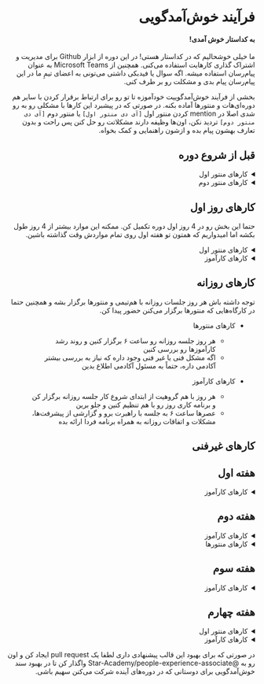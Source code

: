 <div dir="rtl" align='right'>


  
# فرآیند خوش‌آمدگویی

#### به کداستار خوش آمدی!

ما خیلی خوشحالیم که در کداستار هستی!
در این دوره از ابزار Github برای مدیریت و اشتراک گذاری کار‌هایت استفاده می‌کنی.
همچنین از Microsoft Teams به عنوان پیام‌رسان استفاده میشه.
اگه سوال یا فیدبکی داشتی می‌تونی به اعضای تیمِ ما در این پیام‌رسان پیام بدی و مشکلت رو بر طرف کنی.

بخشی از فرآیند خوش‌آمدگوییت خودآموزه تا تو رو برای ارتباط برقرار کردن با سایر هم دوره‌ای‌هات و منتور‌ها آماده بکنه.
در صورتی که در پیشبرد این کارها با مشکلی رو به رو شدی اصلا در
mention
کردن منتور اول `[آی دی منتور اول]` یا منتور دوم  `[آی دی منتور دوم]`  تردید نکن، اون‌ها وظیفه دارند مشکلاتت رو حل کنن پس راحت و بدون تعارف بهشون پیام بده و ازشون
راهنمایی و کمک بخواه.


## قبل از شروع دوره

<details>
  <summary>کارهای منتور اول</summary>

  <div dir="ltr" align='left'>

  1. [ ] <span  dir="rtl" align='right'> ایمیل کارآموز رو بگیر و به تیم Microsoft Teams دعوتش کن </span>
  2. [ ] <span  dir="rtl" align='right'> فرآیند خوش‌آمدگویی رو به صورت issue و با عنوان نام و نام خانوادگی کارآموز تعریف کن ولی assign نکن تا خودش یاد بگیره assign کنه. همچنین جاهایی که نیاز به تغییر داره رو تغییر بده</span>
  3. [ ] قبل از شروع دوره حتما با کارآموزت ارتباط بگیر و اون رو به افتتاحیه دوره دعوت کن. حتما تو پیامت خودت رو معرفی کن و ورودش رو به دوره تبریک بگو
  4. [ ] لینک این ایشوی فرآیند خوش‌آمدگویی به نام خودش رو که تیم برگزاری ایجاد کرده براش بفرست و بگو بعد از افتتاحیه طبق این برنامه پیش میریم
  5. [ ] <span  dir="rtl" align='right'>مطمئن شو کارآموز با موفقیت به Microsoft Teams اضافه شده باشه و اگه مشکلی داره مشکلش رو حل کن</span>
    
  </div>
</details>

<details>
  <summary>کارهای منتور دوم</summary>
  
  <div  dir="ltr" align='left'>
  
  1. [ ] قبل از شروع دوره حتما با کارآموزت ارتباط بگیر و اون رو به افتتاحیه دوره دعوت کن. حتما تو پیامت خودت رو معرفی کن و ورودش رو به دوره تبریک بگو
  2. [ ] به کارآموز بگو در طول دوره کارآموزی دو تا منتور داره و می‌تونه به هر کدوم پیام بده و مشکلات رو پیگیری کنه
     </div>
</details>


## کار‌های روز اول

حتما این بخش رو در 4 روز اول دوره تکمیل کن.
ممکنه این موارد بیشتر از 4 روز طول بکشه اما امیدواریم که همتون تو هفته اول روی تمام مواردش وقت گذاشته باشین.

<details>
  <summary>کار‌های منتور اول</summary>
  
  <div  dir="ltr" align='left'>
  
  1. [ ] در افتتاحیه شرکت کن
  2. [ ] کارآموزت رو به گیت‌هاب دعوت کن و اگه توضیح اضافی در این مورد خواست بهش بده
  3. [ ] مطمئن شو کارآموز با موفقیت تونسته این ایشو رو به خودش اساین کنه
     </div>
</details>

<details>
  <summary>کار‌های کارآموز</summary>
  
  <div  dir="ltr" align='left'>
  
  1. [ ] در افتتاحیه شرکت کن
  2. [ ] به هم گروهیت پیام بده و با هم ارتباط بگیرید
  3. [ ] از منتور پیگیری کن که به گیت‌هاب اضافه بشی
  4. [ ] <span  dir="rtl" align='right'> به ریپو [codestar-intern-issues](https://github.com/Star-Academy/codestar-intern-issues) برو و در اونجا ایشوی فرآیند خوش‌آمدگویی به نام خودت رو پیدا و به خودت assign کن </span>
  5. [ ] <span  dir="rtl" align='right'>هماهنگ کنین هر روز ساعت ۶ عصر با منتور‌ها جلسه روزانه داشته باشین، مهم‌ترین چیزایی که توی جلسه روزانه مطرح می‌شه اینه که امروز چه پیشرفت‌ها و چه مشکلاتی داشتین و برنامه‌تون برای فردا چیه</span>
  6. [ ]  <span  dir="rtl" align='right'>هماهنگ کنین هر روز ساعت ۱۰ صبح (یا زودتر) با هم‌تیمی‌ات جلسه روزانه داشته باشی و کار رو به صورت pair programming با هم شروع کنین</span>
  7. [ ] <span  dir="rtl" align='right'>بر اساس این که توی کدوم دوره پذیرفته شدی، [برنامه مهندسی نرم‌افزار](https://github.com/Star-Academy/codestar-internship/blob/master/Projects/Summer1400/SoftwareEngineeringPlan.md) یا [برنامه فرانت‌اند](https://github.com/Star-Academy/codestar-internship/blob/master/Projects/Summer1400/FrontendPlan.md) رو باز کن و این صفحه رو توی مرورگرت بوک‌مارک کن چون از این به بعد خیلی به این صفحه میای</span>
  8. [ ] با هم تیمی ات فاز اول مهندسی نرم‌افزار یا فرانت‌اند رو بر اساس برنامه شروع کن

  9. [ ] <span  dir="rtl" align='right'> وقتی کار‌های روز اول رو انجام دادی لیبل "Day 1- Complete Label" رو به ایشوت بزن </span>
     </div>
</details>

## کار‌های روزانه


توجه داشته باش هر روز جلسات روزانه با هم‌تیمی و منتور‌ها برگزار بشه و همچنین حتما در کارگاه‌هایی که منتور‌ها برگزار می‌کنن حضور پیدا کن.


  * کار‌های منتور‌ها
    * هر روز جلسه روزانه رو ساعت ۶ برگزار کنین و روند رشد کارآموزها رو بررسی کنین
    * اگه مشکل فنی یا غیر فنی وجود داره که نیاز به بررسی بیشتر آکادمی داره، حتماً به مسئول آکادمی اطلاع بدین



* کار‌های کارآموز  
  * هر روز با هم گروهیت از ابتدای شروع کار جلسه روزانه برگزار کن و برنامه کاری روز رو با هم تنظیم کنین و جلو برین
  * عصرها ساعت ۶ به جلسه با راهبرت برو و گزارشی از پیشرفت‌ها، مشکلات و اتفاقات روزانه به همراه برنامه فردا ارائه بده

## کار‌های غیر‌فنی

## هفته اول

<details>
  <summary>کار‌های کارآموز</summary>
  
  <div  dir="ltr" align='left'>
  
  1. [ ] برنامه جلسات غیر‌فنی و کارکرد هر یک را از [اینجا](https://github.com/Star-Academy/codestar-internship/blob/master/Non-Tech/non-tech-sessions.md) مطالعه کن
     1. [ ] بخش جلسات دورهمی رو مطالعه کن
     2. [ ] <span  dir="rtl" align='right'>بخش جلسات AMA رو مطالعه کن</span>
     3. [ ] <span  dir="rtl" align='right'>بخش جلسات یک به یک رو مطالعه کن</span>
     4. [ ] <span  dir="rtl" align='right'>بخش جلسات Coffee Chats رو مطالعه کن</span>
   
  2. [ ] <span  dir="rtl" align='right'>وقتی کار‌های هفته اول رو انجام دادی لیبل "Week 1- Complete Label" رو به ایشوت متصل کن </span>
     </div>
</details>

## هفته دوم

<details>
  <summary>کارهای کارآموز</summary>
  
  <div  dir="ltr" align='left'>

  1. [ ] <span  dir="rtl" align='right'> در این هفته و هفته‌های آینده با سه نفر از اعضای بقیه تیم ها جلسه [Coffee Chat](https://about.gitlab.com/company/culture/all-remote/informal-communication/#coffee-chats) برنامه ریزی کن و سعی کن بیشتر با بقیه بچه‌ها در این جلسات آشنا بشی. مدت زمان پیشنهادی برای این جلسات نیم ساعته </span>
       1. [ ] <span  dir="rtl" align='right'>جلسه اول Coffee Chat برگزار شد</span>
       2. [ ] <span  dir="rtl" align='right'>جلسه دوم Coffee Chat برگزار شد</span>
       3. [ ] <span  dir="rtl" align='right'>جلسه سوم Coffee Chat برگزار شد</span>


  2. [ ] به جلسه [یک به یک](https://knowyourteam.com/blog/2018/01/03/7-ways-to-prepare-for-an-effective-one-on-one-meeting-with-your-manager/) با منتور برو
   
  3. [ ] <span  dir="rtl" align='right'>وقتی کار‌های هفته دوم رو انجام دادی لیبل "week 2- Complete Label" رو به ایشوت متصل کن </span>
     </div>
</details>


<details>
  <summary>کارهای منتور‌ها</summary>
  
  <div  dir="ltr" align='left'>
  
  1. [ ] یکی از منتور‌ها جلسه [یک به یک](https://knowyourteam.com/blog/2018/01/03/7-ways-to-prepare-for-an-effective-one-on-one-meeting-with-your-manager/) با کارآموز برنامه‌ریزی کند و در مورد موارد مختلف جهت آشنایی بیشتر گفت و گو کنین
   </div>
</details>

## هفته سوم

<details>
  <summary>کارهای کارآموز</summary>
  
  <div  dir="ltr" align='left'>
  
  1. [ ] <span  dir="rtl" align='right'>نمی‌خوایم توی کارآموزی تک‌بعدی باشی و فقط کار کنی، پس حداقل در دو مورد از دورهمی‌ها و مسابقه‌ها شرکت کن.</span>
     1. [ ] در یکی از دورهمی ها شرکت کردم
     2. [ ] در یکی از بازی‌ها/مسابقه‌ها شرکت کردم
  2. [ ] کار در ساعات طولانی با کامپیوتر می‌تونه دردسر ساز بشه و به سلامتی ما آسیب بزنه، بنابراین [مستند سلامتی](https://github.com/Star-Academy/codestar-internship/blob/master/Non-Tech/Health/health.md) رو با دقت بخون و نکاتش رو رعایت کن

  3. [ ] <span  dir="rtl" align='right'> وقتی کار‌های هفته سوم رو انجام دادی لیبل "week 3- Complete Label" رو به ایشوت متصل کن </span>
     </div>
</details>

## هفته چهارم

<details>
  <summary>کارهای منتور اول</summary>
  
  <div  dir="ltr" align='left'>
  
  1. [ ] <span  dir="rtl" align='right'> یک جلسه [AMA](https://about.gitlab.com/company/culture/all-remote/learning-and-development/#ask-me-anything-ama-group-conversations-and-key-meetings) میان چند نفر از بچه‌ها و یکی از مدیران ارشد برنامه ریزی کن و به اطلاع کارآموز برسون</spam>
     </div>
</details>

<details>
  <summary>کارهای کارآموز</summary>
  
  <div  dir="ltr" align='left'>
  
  1. [ ] <span  dir="rtl" align='right'> در جلسه [AMA](https://about.gitlab.com/company/culture/all-remote/learning-and-development/#ask-me-anything-ama-group-conversations-and-key-meetings) شرکت کن و هر چیزی که در مورد تیم ستاره، گذشته‌، حال و آینده‌اش دوست داری بپرس </span>
  2. [ ] <span  dir="rtl" align='right'>خسته نباشی، کارای این ایشو تموم شد پس این ایشو رو  Close کن</span>
     </div>
</details>

در صورتی که برای بهبود این قالب پیشنهادی داری لطفا یک
pull request
ایجاد کن و اون رو به
@Star-Academy/people-experience-associate
واگذار کن تا در بهبود سند خوش‌آمدگویی برای دوستانی که در دوره‌های آینده شرکت می‌کنن سهیم باشی.

</div>
